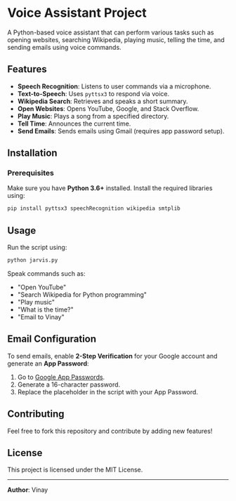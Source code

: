 # Voice Assistant Project

A Python-based voice assistant that can perform various tasks such as opening websites, searching Wikipedia, playing music, telling the time, and sending emails using voice commands.

## Features
- **Speech Recognition**: Listens to user commands via a microphone.
- **Text-to-Speech**: Uses `pyttsx3` to respond via voice.
- **Wikipedia Search**: Retrieves and speaks a short summary.
- **Open Websites**: Opens YouTube, Google, and Stack Overflow.
- **Play Music**: Plays a song from a specified directory.
- **Tell Time**: Announces the current time.
- **Send Emails**: Sends emails using Gmail (requires app password setup).

## Installation
### Prerequisites
Make sure you have **Python 3.6+** installed. Install the required libraries using:

```sh
pip install pyttsx3 speechRecognition wikipedia smtplib
```

## Usage
Run the script using:

```sh
python jarvis.py
```

Speak commands such as:
- "Open YouTube"
- "Search Wikipedia for Python programming"
- "Play music"
- "What is the time?"
- "Email to Vinay"

## Email Configuration
To send emails, enable **2-Step Verification** for your Google account and generate an **App Password**:
1. Go to [Google App Passwords](https://myaccount.google.com/apppasswords).
2. Generate a 16-character password.
3. Replace the placeholder in the script with your App Password.

## Contributing
Feel free to fork this repository and contribute by adding new features!

## License
This project is licensed under the MIT License.

---
**Author**: Vinay

